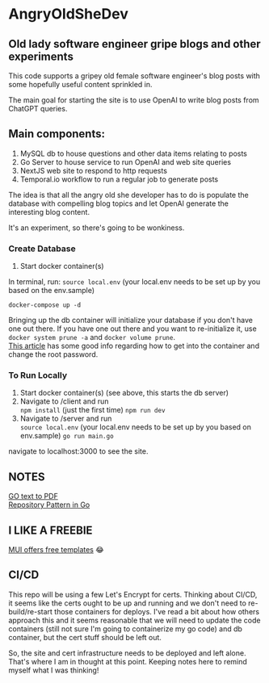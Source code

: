 # AngryOldSheDev


## Old lady software engineer gripe blogs and other experiments ##

This code supports a gripey old female software engineer's blog posts with
some hopefully useful content sprinkled in.  

The main goal for starting the site is to use OpenAI to write blog posts
from ChatGPT queries.

## Main components: ##

1.  MySQL db to house questions and other data items relating to posts
2.  Go Server to house service to run OpenAI and web site queries
3.  NextJS web site to respond to http requests
4.  Temporal.io workflow to run a regular job to generate posts

The idea is that all the angry old she developer has to do is populate the
database with compelling blog topics and let OpenAI generate the interesting blog content.  

It's an experiment, so there's going to be wonkiness.

### Create Database ###
1.  Start docker container(s)

In terminal, run:
```source local.env``` (your local.env needs to be set up by you based on the env.sample)
```
docker-compose up -d
```
Bringing up the db container will initialize your database if you don't have one out there.  If you have one out there and you want to re-initialize it, use ```docker system prune -a``` and ```docker volume prune```.\
[This article](https://hevodata.com/learn/docker-mysql/) has some good info regarding how to get into the container and change the root password.

### To Run Locally ###
1. Start docker container(s) (see above, this starts the db server)
2. Navigate to /client and run\
```npm install``` (just the first time)
```npm run dev```
3. Navigate to /server and run\
```source local.env``` (your local.env needs to be set up by you based on env.sample)
```go run main.go```

navigate to localhost:3000 to see the site.


## NOTES ##
[GO text to PDF](https://blog.logrocket.com/converting-text-file-pdf-go/)\
[Repository Pattern in Go](https://techinscribed.com/different-approaches-to-pass-database-connection-into-controllers-in-golang/?source=post_page-----d22d3fa76d91--------------------------------)

## I LIKE A FREEBIE ##
[MUI offers free templates](https://mui.com/material-ui/getting-started/templates/) :joy:

## CI/CD ##
This repo will be using a few Let's Encrypt for certs.  Thinking about CI/CD, it seems like the certs ought to be up and running and we don't need to re-build/re-start those containers for deploys.  I've read a bit about how others approach this and it seems reasonable that we will need to update the code containers (still not sure I'm going to containerize my go code) and db container, but the cert stuff should be left out.

So, the site and cert infrastructure needs to be deployed and left alone. That's where I am in thought at this point. Keeping notes here to remind myself what I was thinking!
